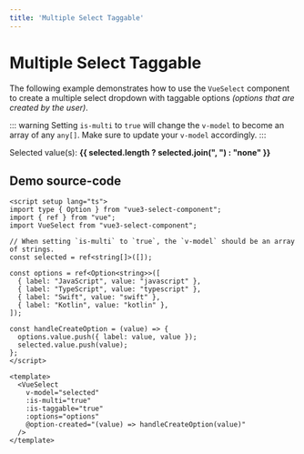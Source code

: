 ```yaml
---
title: 'Multiple Select Taggable'
---
```


# Multiple Select Taggable

The following example demonstrates how to use the `VueSelect` component to create a multiple select dropdown with taggable options _(options that are created by the user)_.

::: warning
Setting `is-multi` to `true` will change the `v-model` to become an array of any `any[]`. Make sure to update your `v-model` accordingly.
:::

<script setup>
import { ref } from "vue";

import VueSelect from "../../src";

const selected = ref([]);

const options = ref([
  { label: "JavaScript", value: "javascript" },
  { label: "TypeScript", value: "typescript" },
  { label: "Swift", value: "swift" },
  { label: "Kotlin", value: "kotlin" },
]);

const handleCreateOption = (value) => {
  options.value.push({ label: value, value });
  selected.value.push(value);
};
</script>

<ClientOnly>
  <VueSelect
    v-model="selected"
    :is-multi="true"
    :is-taggable="true"
    :options="options"
    @option-created="(value) => handleCreateOption(value)"
  />
</ClientOnly>

Selected value(s): **{{ selected.length ? selected.join(", ") : "none" }}**

## Demo source-code

```vue
<script setup lang="ts">
import type { Option } from "vue3-select-component";
import { ref } from "vue";
import VueSelect from "vue3-select-component";

// When setting `is-multi` to `true`, the `v-model` should be an array of strings.
const selected = ref<string[]>([]);

const options = ref<Option<string>>([
  { label: "JavaScript", value: "javascript" },
  { label: "TypeScript", value: "typescript" },
  { label: "Swift", value: "swift" },
  { label: "Kotlin", value: "kotlin" },
]);

const handleCreateOption = (value) => {
  options.value.push({ label: value, value });
  selected.value.push(value);
};
</script>

<template>
  <VueSelect
    v-model="selected"
    :is-multi="true"
    :is-taggable="true"
    :options="options"
    @option-created="(value) => handleCreateOption(value)"
  />
</template>
```
